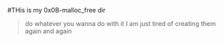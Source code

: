 #THis is my 0x0B-malloc_free dir
> do whatever you wanna do with it
> I am just tired of creating them again and again
